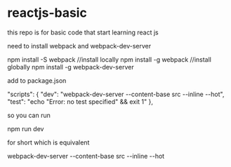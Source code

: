 # reactjs-basic
this repo is for basic code that start learning react js


need to install webpack and webpack-dev-server

npm install -S webpack //install locally
npm install -g webpack //install globally
npm install -g webpack-dev-server 

add to package.json

"scripts": {
    "dev": "webpack-dev-server --content-base src --inline --hot",
    "test": "echo \"Error: no test specified\" && exit 1"
  },
  
so you can run

npm run dev 

for short which is equivalent 

webpack-dev-server --content-base src --inline --hot
